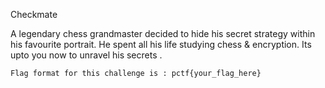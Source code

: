 Checkmate

A legendary chess grandmaster decided to hide his secret strategy within his favourite portrait. He spent all his life studying chess & encryption. Its upto you now to unravel his secrets .

    Flag format for this challenge is : pctf{your_flag_here}
